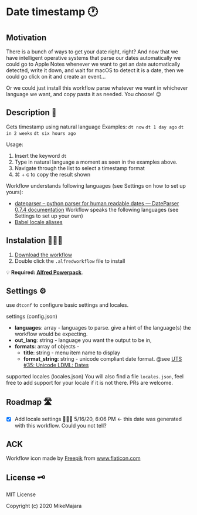 # Date timestamp 🕐

## Motivation
There is a bunch of ways to get your date right, right? And now that we have intelligent operative systems that parse our dates automatically we could go to Apple Notes whenever we want to get an date automatically detected, write it down, and wait for macOS to detect it is a date, then we could go click on it and create an event...

Or we could just install this workflow parse whatever we want in whichever language we want, and copy pasta it as needed. You choose! 😉

## Description 📜
Gets timestamp using natural language
Examples:
`dt now`
`dt 1 day ago`
`dt in 2 weeks`
`dt six hours ago`

Usage:
1. Insert the keyword `dt`
2. Type in natural language a moment as seen in the examples above.
3. Navigate through the list to select a timestamp format
4. ⌘ + c to copy the result shown

Workflow understands following languages (see Settings on how to set up yours):
- [dateparser – python parser for human readable dates — DateParser 0.7.4 documentation](https://dateparser.readthedocs.io/en/latest/#supported-languages-and-locales)
Workflow speaks the following languages (see Settings to set up your own)
- [Babel locale aliases](https://github.com/python-babel/babel/blob/8b684d56e90d593d4f431263a6a3fea1aabc0d0c/babel/core.py#L80)

## Instalation 👷🏻‍♂️
1. [Download the workflow](https://github.com/MikeMajara/alfred-date-time-stamp-parser/releases/tag/0.1.0)
2. Double click the `.alfredworkflow` file to install

💡 **Required: [Alfred Powerpack](https://www.alfredapp.com/powerpack/)**.

## Settings ⚙️
use `dtconf` to configure basic settings and locales.

settings (config.json)
- **languages**: array - languages to parse. give a hint of the language(s) the workflow would be expecting.
- **out_lang**: string - language you want the output to be in,
- **formats**: array of objects - 
    - **title**: string - menu item name to display
    - **format_string**: string - unicode compliant date format. @see [UTS #35: Unicode LDML: Dates](https://unicode.org/reports/tr35/tr35-dates.html#Date_Format_Patterns)

supported locales (locales.json)
You will also find a file `locales.json`, feel free to add support for your locale if it is not there. PRs are welcome.

## Roadmap 🛣

- [x] Add locale settings 👂🏻👅 5/16/20, 6:06 PM ← this date was generated with this workflow. Could you not tell?

## ACK

<div>Workflow icon made by <a href="https://www.flaticon.com/authors/freepik" title="Freepik">Freepik</a> from <a href="https://www.flaticon.com/" title="Flaticon">www.flaticon.com</a></div>

## License 🗝
MIT License

Copyright (c) 2020 MikeMajara
